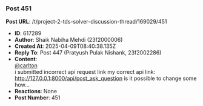 ### Post 451
**Post URL**: /t/project-2-tds-solver-discussion-thread/169029/451
- **ID**: 617289
- **Author**: Shaik Nabiha Mehdi (23f2000006)
- **Created At**: 2025-04-09T08:40:38.135Z
- **Reply To**: Post 447 (Pratyush Pulak Nishank, 23f2002286)
- **Content**:  
  <a class="mention" href="/u/carlton">@carlton</a><br>
i submitted incorrect api request link
my correct api link:<br>
<a href="http://127.0.0.1:8000/api/post_ask_question" class="onebox" target="_blank" rel="noopener nofollow ugc">http://127.0.0.1:8000/api/post_ask_question</a>
is it possible to change some how…
- **Reactions**: None
- **Post Number**: 451


